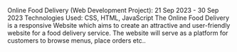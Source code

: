 Online Food Delivery (Web Development Project): 21 Sep 2023 - 30 Sep 2023
Technologies Used: CSS, HTML, JavaScript
The Online Food Delivery is a responsive Website which aims to create an attractive
and user-friendly website for a food delivery service. The website will serve as a
platform for customers to browse menus, place orders etc..
